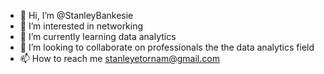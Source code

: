 - 👋 Hi, I’m @StanleyBankesie
- 👀 I’m interested in networking
- 🌱 I’m currently learning data analytics
- 💞️ I’m looking to collaborate on professionals the the data analytics field
- 📫 How to reach me stanleyetornam@gmail.com

<!---
StanleyBankesie/StanleyBankesie is a ✨ special ✨ repository because its `README.md` (this file) appears on your GitHub profile.
You can click the Preview link to take a look at your changes.
--->
